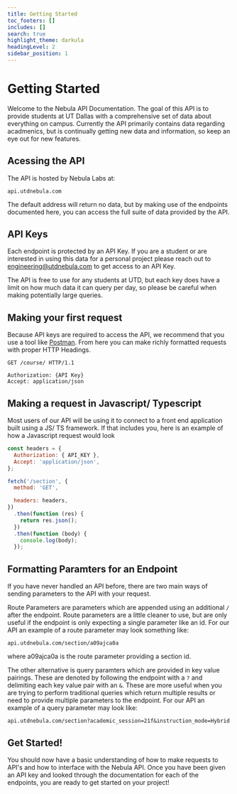 ```yaml
---
title: Getting Started
toc_footers: []
includes: []
search: true
highlight_theme: darkula
headingLevel: 2
sidebar_position: 1
---
```


# Getting Started

Welcome to the Nebula API Documentation. The goal of this API is to provide students at UT Dallas with a
comprehensive set of data about everything on campus. Currently the API primarily contains data regarding
acadmenics, but is continually getting new data and information, so keep an eye out for new features.

## Acessing the API

The API is hosted by Nebula Labs at:

`api.utdnebula.com`

The default address will return no data, but by making use of the endpoints documented here, you can access
the full suite of data provided by the API.

## API Keys

Each endpoint is protected by an API Key. If you are a student or
are interested in using this data for a personal project please reach out to engineering@utdnebula.com to get
access to an API Key.

The API is free to use for any students at UTD, but each key does have a limit on how much data it can query per day, so please be careful when making potentially large queries.

## Making your first request

Because API keys are required to access the API, we recommend that you use a tool like [Postman](https://www.postman.com/). From here you can make richly formatted requests with proper HTTP Headings.

```
GET /course/ HTTP/1.1

Authorization: {API Key}
Accept: application/json
```

## Making a request in Javascript/ Typescript

Most users of our API will be using it to connect to a front end application built using a JS/ TS framework.
If that includes you, here is an example of how a Javascript request would look

```javascript
const headers = {
  Authorization: { API_KEY },
  Accept: 'application/json',
};

fetch('/section', {
  method: 'GET',

  headers: headers,
})
  .then(function (res) {
    return res.json();
  })
  .then(function (body) {
    console.log(body);
  });
```

## Formatting Paramters for an Endpoint

If you have never handled an API before, there are two main ways of sending parameters to the API with your request.

Route Parameters are parameters which are appended using an additional `/` after the endpoint. Route parameters are a little cleaner to use, but are only useful if the endpoint is only expecting a single parameter like an id. For our API an example of a route parameter may look something like:

`api.utdnebula.com/section/a09ajca0a`

where a09ajca0a is the route parameter providing a section id.

The other alternative is query paramters which are provided in key value pairings. These are denoted by following the endpoint with a `?` and delimiting each key value pair with an `&`. These are more useful when you are trying to perform traditional queries which return multiple results or need to provide multiple parameters to the endpoint. For our API an example of a query parameter may look like:

`api.utdnebula.com/section?academic_session=21f&instruction_mode=Hybrid`

## Get Started!

You should now have a basic understanding of how to make requests to API's and how to interface with the Nebula API. Once you have been given an API key and looked through the documentation for each of the endpoints, you are ready to get started on your project!
